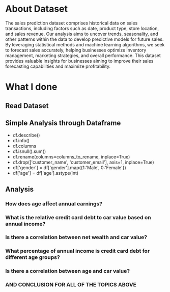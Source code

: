 # About Dataset
The sales prediction dataset comprises historical data on sales transactions, including factors such as date, product type, store location, and sales revenue. Our analysis aims to uncover trends, seasonality, and other patterns within the data to develop predictive models for future sales. By leveraging statistical methods and machine learning algorithms, we seek to forecast sales accurately, helping businesses optimize inventory management, marketing strategies, and overall performance. This dataset provides valuable insights for businesses aiming to improve their sales forecasting capabilities and maximize profitability.

# What I done
## Read Dataset
## Simple Analysis through Dataframe
* df.describe()
* df.info()
* df.columns
* df.isnull().sum()
* df.rename(columns=columns_to_rename, inplace=True)
* df.drop(['customer_name', 'customer_email'], axis=1, inplace=True)
* df['gender'] = df['gender'].map({1:'Male', 0:'Female'})
* df['age'] = df['age'].astype(int)

## Analysis
### How does age affect annual earnings?
### What is the relative credit card debt to car value based on annual income?
### Is there a correlation between net wealth and car value?
### What percentage of annual income is credit card debt for different age groups?
### Is there a correlation between age and car value?
### AND CONCLUSION FOR ALL OF THE TOPICS ABOVE
